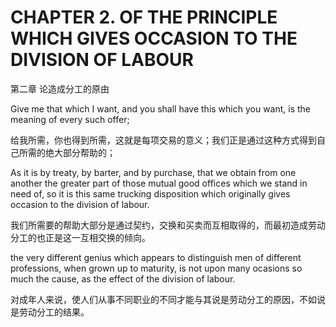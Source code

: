 # CHAPTER 2. OF THE PRINCIPLE WHICH GIVES OCCASION TO THE DIVISION OF LABOUR

第二章 论造成分工的原由



Give me that which I want, and you shall have this which you want, is the meaning of every such offer;

给我所需，你也得到所需，这就是每项交易的意义；我们正是通过这种方式得到自己所需的绝大部分帮助的；

As it is by treaty, by barter, and by purchase, that we obtain from one another the greater part of those mutual good offices which we stand in need of, so it is this same trucking disposition which originally gives occasion to the division of labour.

我们所需要的帮助大部分是通过契约，交换和买卖而互相取得的，而最初造成劳动分工的也正是这一互相交换的倾向。

the very different genius which appears to distinguish men of different professions, when grown up to maturity, is not upon many ocasions so much the cause, as the effect of the division of labour.

对成年人来说，使人们从事不同职业的不同才能与其说是劳动分工的原因，不如说是劳动分工的结果。

